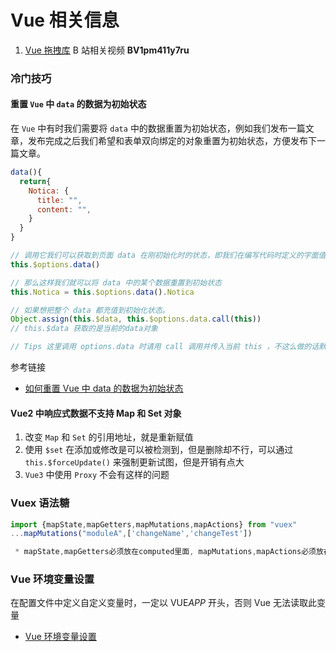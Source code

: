# Vue 相关信息

1. [Vue 拖拽库](https://vue-draggable-plus.pages.dev/) B 站相关视频 **BV1pm411y7ru**

### 冷门技巧

#### 重置 `Vue` 中 `data` 的数据为初始状态

在 `Vue` 中有时我们需要将 `data` 中的数据重置为初始状态，例如我们发布一篇文章，发布完成之后我们希望和表单双向绑定的对象重置为初始状态，方便发布下一篇文章。

```js
data(){
  return{
    Notica: {
      title: "",
      content: "",
    }
  }
}

// 调用它我们可以获取到页面 data 在刚初始化时的状态，即我们在编写代码时定义的字面值。
this.$options.data()

// 那么这样我们就可以将 data 中的某个数据重置到初始状态
this.Notica = this.$options.data().Notica

// 如果想把整个 data 都充值到初始化状态。
Object.assign(this.$data, this.$options.data.call(this))
// this.$data 获取的是当前的data对象

// Tips 这里调用 options.data 时请用 call 调用并传入当前 this ，不这么做的话默认的 this 可能会指向全局 vue 对象，这就会导致它报错。

```

参考链接

- [如何重置 Vue 中 data 的数据为初始状态](https://juejin.cn/post/7045168454344638478)

#### Vue2 中响应式数据不支持 Map 和 Set 对象

1. 改变 `Map` 和 `Set` 的引用地址，就是重新赋值
2. 使用 `$set` 在添加或修改是可以被检测到，但是删除却不行，可以通过 `this.$forceUpdate()` 来强制更新试图，但是开销有点大
3. `Vue3` 中使用 `Proxy` 不会有这样的问题

### Vuex 语法糖

```js
import {mapState,mapGetters,mapMutations,mapActions} from "vuex"
...mapMutations("moduleA",['changeName','changeTest'])

 * mapState,mapGetters必须放在computed里面, mapMutations,mapActions必须放在methods里面
```

### Vue 环境变量设置

在配置文件中定义自定义变量时，一定以 VUE*APP* 开头，否则 Vue 无法读取此变量

- [Vue 环境变量设置](http://t.csdnimg.cn/fqVFE)
